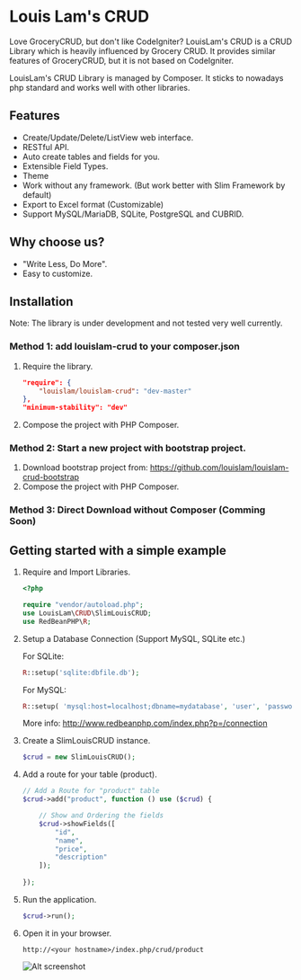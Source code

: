 # Louis Lam's CRUD

Love GroceryCRUD, but don't like CodeIgniter? LouisLam's CRUD is a CRUD Library which is heavily influenced by Grocery CRUD. It provides similar features of GroceryCRUD, but it is not based on CodeIgniter.

LouisLam's CRUD Library is managed by Composer. It sticks to nowadays php standard and works well with other libraries.

## Features
* Create/Update/Delete/ListView web interface.
* RESTful API.
* Auto create tables and fields for you.
* Extensible Field Types.
* Theme
* Work without any framework. (But work better with Slim Framework by default)
* Export to Excel format (Customizable)
* Support MySQL/MariaDB, SQLite, PostgreSQL and CUBRID.

## Why choose us?
* "Write Less, Do More". 
* Easy to customize.


## Installation

Note: The library is under development and not tested very well currently. 

### Method 1: add louislam-crud to your composer.json

1. Require the library.

    ```json
    "require": {
        "louislam/louislam-crud": "dev-master"
    },
    "minimum-stability": "dev"
    ```
1. Compose the project with PHP Composer.

### Method 2: Start a new project with bootstrap project.

1. Download bootstrap project from: https://github.com/louislam/louislam-crud-bootstrap
1. Compose the project with PHP Composer.

### Method 3: Direct Download without Composer (Comming Soon)

## Getting started with a simple example
1. Require and Import Libraries.
    ```php
    <?php
    
    require "vendor/autoload.php";
    use LouisLam\CRUD\SlimLouisCRUD;
    use RedBeanPHP\R;
    ```

1. Setup a Database Connection (Support MySQL, SQLite etc.)

    For SQLite:

    ```php
    R::setup('sqlite:dbfile.db');
    ```
    
    For MySQL:

    ```php
    R::setup( 'mysql:host=localhost;dbname=mydatabase', 'user', 'password' );
    ```
    
    More info: http://www.redbeanphp.com/index.php?p=/connection


1. Create a SlimLouisCRUD instance.
    ```php
    $crud = new SlimLouisCRUD();
    ```
1. Add a route for your table (product).
    ```php
    // Add a Route for "product" table
    $crud->add("product", function () use ($crud) {
    
        // Show and Ordering the fields
        $crud->showFields([
            "id", 
            "name", 
            "price", 
            "description"
        ]);
        
    });
    ```
    
5. Run the application. 
    ```php
    $crud->run();
    ```
    
6. Open it in your browser.
   ```
   http://<your hostname>/index.php/crud/product
   ```
    ![Alt screenshot](http://i.imgur.com/c3rl7zr.png)
    
